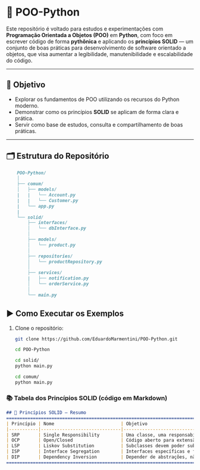 # 🐍 POO-Python

Este repositório é voltado para estudos e experimentações com **Programação Orientada a Objetos (POO)** em **Python**, com foco em escrever código de forma **pythônica** e aplicando os **princípios SOLID** — um conjunto de boas práticas para desenvolvimento de software orientado a objetos, que visa aumentar a legibilidade, manutenibilidade e escalabilidade do código.

---

## 🧠 Objetivo

- Explorar os fundamentos de POO utilizando os recursos do Python moderno.
- Demonstrar como os princípios **SOLID** se aplicam de forma clara e prática.
- Servir como base de estudos, consulta e compartilhamento de boas práticas.

---

## 🗂️ Estrutura do Repositório
```markdown
    POO-Python/
    │
    ├── comum/
    │   ├── models/
    |   |   └── Account.py
    |   |   └── Customer.py
    |   └── app.py
    |
    └── solid/
        ├── interfaces/
        │   └── dbInterface.py    
        │   
        ├── models/
        │   └── product.py
        │   
        ├── repositories/
        │   └── productRepository.py
        │   
        ├── services/
        |   ├── notification.py
        │   └── orderService.py
        │   
        └── main.py   
```

## ▶️ Como Executar os Exemplos

1. Clone o repositório:

   ```bash
   git clone https://github.com/EduardoMarmentini/POO-Python.git

   cd POO-Python

   cd solid/
   python main.py

   cd comum/
   python main.py
   ```

### 📚 Tabela dos Princípios SOLID (código em Markdown)

```markdown
## 📖 Princípios SOLID — Resumo
=====================================================================================================
| Princípio | Nome                         | Objetivo                                               |
|-----------|------------------------------|--------------------------------------------------------|
| SRP       | Single Responsibility        | Uma classe, uma responsabilidade.                      |
| OCP       | Open/Closed                  | Código aberto para extensão, fechado para modificação. |
| LSP       | Liskov Substitution          | Subclasses devem poder substituir as superclasses.     |
| ISP       | Interface Segregation        | Interfaces específicas e focadas.                      |
| DIP       | Dependency Inversion         | Depender de abstrações, não implementações.            |
=====================================================================================================

